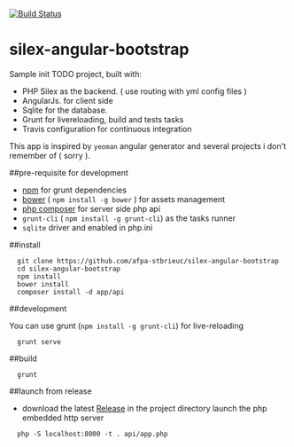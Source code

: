 [![Build Status](https://travis-ci.org/afpa-stbrieuc/silex-angular-bootstrap.svg?branch=master)](https://travis-ci.org/afpa-stbrieuc/silex-angular-bootstrap)



# silex-angular-bootstrap
Sample init TODO project, built with:
  - PHP Silex as the backend. ( use routing with yml config files )
  - AngularJs. for client side
  - Sqlite for the database.
  - Grunt for livereloading, build and tests tasks
  - Travis configuration for continuous integration

This app is inspired by `yeoman` angular generator and several projects i don't remember of ( sorry ).

##pre-requisite for development
  - [npm](https://www.npmjs.com/) for grunt dependencies
  - [bower](http://bower.io/) ( `npm install -g bower` ) for assets management
  - [php composer](https://getcomposer.org/) for server side php api
  - `grunt-cli` ( `npm install -g grunt-cli`) as the tasks runner
  - `sqlite` driver and enabled in php.ini


##install

```shell
  git clone https://github.com/afpa-stbrieuc/silex-angular-bootstrap
  cd silex-angular-bootstrap
  npm install
  bower install
  composer install -d app/api
```


##development

You can use grunt (`npm install -g grunt-cli`) for live-reloading

```shell
  grunt serve
```

##build
```shell
  grunt
```

##launch from release
  - download the latest [Release](/releases/latest)
  in the project directory launch the php embedded http server
```shell
  php -S localhost:8000 -t . api/app.php
```

